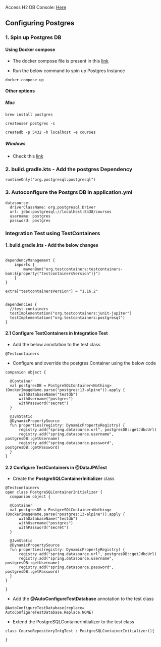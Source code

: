 
Access H2 DB Console: [Here](http://localhost:8080/h2-console/)

## Configuring Postgres

### 1. Spin up Postgres DB

#### Using Docker compose

- The docker compose file is present in this [link](https://github.com/dilipsundarraj1/kotlin-springboot/blob/postgres/course-catalog-service/docker-compose.yml)

- Run the below command to spin up Postgres Instance

```
docker-compose up
```

#### Other options

##### Mac

```
brew install postgres

createuser postgres -s

createdb -p 5432 -h localhost -e courses

```

##### Windows

- Check this [link](https://www.postgresqltutorial.com/install-postgresql/)



### 2. build.gradle.kts - Add the postgres Dependency

```
runtimeOnly("org.postgresql:postgresql")
```

### 3. Autoconfigure the Postgrs DB in application.yml

```
datasource:
  driverClassName: org.postgresql.Driver
  url: jdbc:postgresql://localhost:5438/courses
  username: postgres
  password: postgres
```

### Integration Test using TestContainers

#### 1. build.gradle.kts - Add the below changes

```

dependencyManagement {
    imports {
        mavenBom("org.testcontainers:testcontainers-bom:${property("testcontainersVersion")}")
    }
}

extra["testcontainersVersion"] = "1.16.2"


dependencies {
  //test-containers
  testImplementation("org.testcontainers:junit-jupiter")
  testImplementation("org.testcontainers:postgresql")
}

```

#### 2.1 Configure TestContainers in Integration Test

- Add the below annotation to the test class

```
@Testcontainers
```

- Configure and override the postgres Container using the below code

```
companion object {

  @Container
  val postgresDB = PostgreSQLContainer<Nothing>(DockerImageName.parse("postgres:13-alpine")).apply {
      withDatabaseName("testdb")
      withUsername("postgres")
      withPassword("secret")
  }

  @JvmStatic
  @DynamicPropertySource
  fun properties(registry: DynamicPropertyRegistry) {
      registry.add("spring.datasource.url", postgresDB::getJdbcUrl)
      registry.add("spring.datasource.username", postgresDB::getUsername)
      registry.add("spring.datasource.password", postgresDB::getPassword)
  }
}

```

#### 2.2 Configure TestContainers in @DataJPATest

- Create the **PostgreSQLContainerInitializer** class

```
@Testcontainers
open class PostgreSQLContainerInitializer {
  companion object {

  @Container
  val postgresDB = PostgreSQLContainer<Nothing>(DockerImageName.parse("postgres:13-alpine")).apply {
      withDatabaseName("testdb")
      withUsername("postgres")
      withPassword("secret")
  }

  @JvmStatic
  @DynamicPropertySource
  fun properties(registry: DynamicPropertyRegistry) {
      registry.add("spring.datasource.url", postgresDB::getJdbcUrl)
      registry.add("spring.datasource.username", postgresDB::getUsername)
      registry.add("spring.datasource.password", postgresDB::getPassword)
  }
}

}
```

- Add the **@AutoConfigureTestDatabase** annotation to the test class

```
@AutoConfigureTestDatabase(replace= AutoConfigureTestDatabase.Replace.NONE)
```

- Extend the PostgreSQLContainerInitializer to the test class

```
class CourseRepositoryIntgTest : PostgreSQLContainerInitializer(){

}
```
